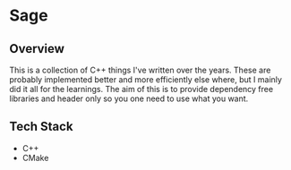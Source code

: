 # Sage
## Overview
This is a collection of C++ things I've written over the years. These are probably implemented better and more efficiently else where, but I mainly did it all for the learnings. The aim of this is to provide dependency free libraries and header only so you one need to use what you want.

## Tech Stack
- C++ 
- CMake